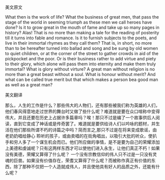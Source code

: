 美文原文

What then is the work of life? What the business of great men, that pass the stage of the world in seeming triumph as these men we call heroes have done? Is it to grow great in the mouth of fame and take up so many pages in history? Alas! That is no more than making a tale for the reading of posterity till it turns into fable and romance. Is it to furnish subjects to the poets, and live in their immortal rhymes as they call them? That is, in short, no more than to be hereafter turned into ballad and song and be sung by old women to quiet children, or at the corner of the street to gather crowds in aid of the pickpocket and the poor. Or is their business rather to add virtue and piety to their glory, which alone will pass them into eternity and make them truly immortal? What is glory without virture? A great man without religion is no more than a great beast without a soul. What is honour without merit? And what can be called true merit but that which makes a person bea good man as well as a great man? 



美文翻译

那么，人生的工作是什么？那些伟大的人物们，还有那些被我们称为英雄的人们，他们春风得意地走过世界的舞台时又做了些什么呢？难道就是要在众口喧称中变得伟大，并且还要在历史上占据许多篇章吗？唉！那只不过是编了一个故事供后人阅读，直到它变成了神话或是传奇罢了。难道就是要供给诗人们以吟咏的题材，并生活在他们那些所谓不朽的诗篇之中吗？简而言之,那只不过是在将来变成歌谣，由老奶奶唱给静心 聆听的孩子，或由卖唱的在街角唱出，以吸引大批的听众，使扒手和穷人多了一个谋生机会而已。他们所应做的亊情，是不是要为自己的荣耀添加上美德和虔诚呢？只有这两样东西才可以使他们进入永生，让他们真正不朽！如果没有美德，荣耀又算得了什么呢？ 一个没有宗教信仰的伟人只不过是一只没有灵魂的巨兽。如果没有价值存在，荣耆又算得了什么呢？而被称作真正有价值的东西，除了那种不仅把一个人造就成伟人，并且使他具有好人的品质之外，还能有什么呢？